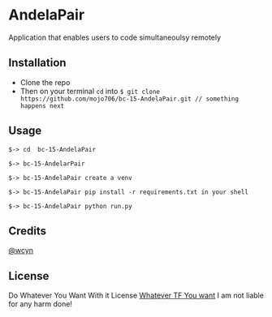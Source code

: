 # AndelaPair

Application that enables users to code simultaneoulsy remotely

## Installation

- Clone the repo
- Then on your terminal ```cd``` into
```$ git clone https://github.com/mojo706/bc-15-AndelaPair.git // something happens next```  


## Usage

```$-> cd  bc-15-AndelaPair ```  

```$-> bc-15-AndelarPair```  

```$-> bc-15-AndelaPair create a venv  ```  

```$-> bc-15-AndelaPair pip install -r requirements.txt in your shell ```  

```$-> bc-15-AndelaPair python run.py  ```  


## Credits

[@wcyn](https://github.com/wcyn)

## License

Do Whatever You Want With it License [Whatever TF You want](https://en.wikipedia.org/wiki/WTFPL)
I am not liable for any harm done!
